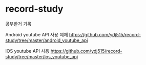 # record-study

공부한거 기록

Android youtube API 사용 예제
https://github.com/ydj515/record-study/tree/master/android_youtube_api

IOS youtube API 사용 
https://github.com/ydj515/record-study/tree/master/ios_youtube_api
